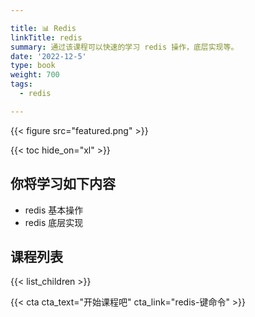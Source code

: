 ```yaml
---

title: 📊 Redis
linkTitle: redis
summary: 通过该课程可以快速的学习 redis 操作，底层实现等。
date: '2022-12-5'
type: book
weight: 700
tags:
  - redis

---
```


{{< figure src="featured.png" >}}

{{< toc hide_on="xl" >}}

## 你将学习如下内容

- redis 基本操作
- redis 底层实现

## 课程列表

{{< list_children >}}

{{< cta cta_text="开始课程吧" cta_link="redis-键命令" >}}

